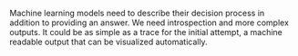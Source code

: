 Machine learning models need to describe their decision process in addition to providing an answer.
We need introspection and more complex outputs.
It could be as simple as a trace for the initial attempt, a machine readable output that can be visualized
automatically.
